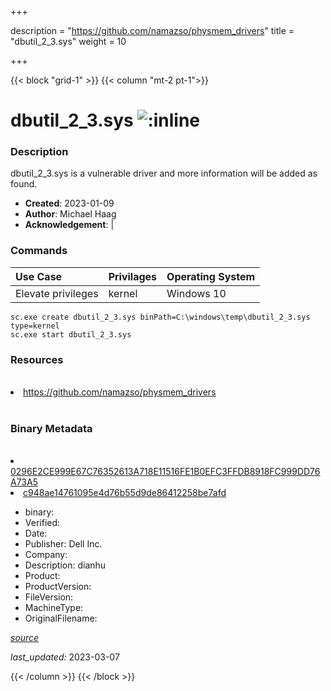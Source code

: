 +++

description = "https://github.com/namazso/physmem_drivers"
title = "dbutil_2_3.sys"
weight = 10

+++


{{< block "grid-1" >}}
{{< column "mt-2 pt-1">}}




# dbutil_2_3.sys ![:inline](/images/twitter_verified.png) 



### Description


dbutil_2_3.sys is a vulnerable driver and more information will be added as found.


- **Created**: 2023-01-09
- **Author**: Michael Haag
- **Acknowledgement**:  | [](https://twitter.com/)

### Commands

| Use Case | Privilages | Operating System | 
|:---- | ---- | ---- |
| Elevate privileges | kernel | Windows 10 |

```
sc.exe create dbutil_2_3.sys binPath=C:\windows\temp\dbutil_2_3.sys type=kernel
sc.exe start dbutil_2_3.sys
```

### Resources
<br>


<li><a href=" https://github.com/namazso/physmem_drivers"> https://github.com/namazso/physmem_drivers</a></li>


<br>


### Binary Metadata
<br>



<li><a href="https://www.virustotal.com/gui/file/0296E2CE999E67C76352613A718E11516FE1B0EFC3FFDB8918FC999DD76A73A5">0296E2CE999E67C76352613A718E11516FE1B0EFC3FFDB8918FC999DD76A73A5</a></li>

<li><a href="https://www.virustotal.com/gui/file/c948ae14761095e4d76b55d9de86412258be7afd">c948ae14761095e4d76b55d9de86412258be7afd</a></li>



- binary: 
- Verified: 
- Date: 
- Publisher: Dell Inc.
- Company: 
- Description: dianhu
- Product: 
- ProductVersion: 
- FileVersion: 
- MachineType: 
- OriginalFilename: 

[*source*](https://github.com/magicsword-io/LOLDrivers/tree/main/yaml/dbutil_2_3.sys.yml)

*last_updated:* 2023-03-07


{{< /column >}}
{{< /block >}}
